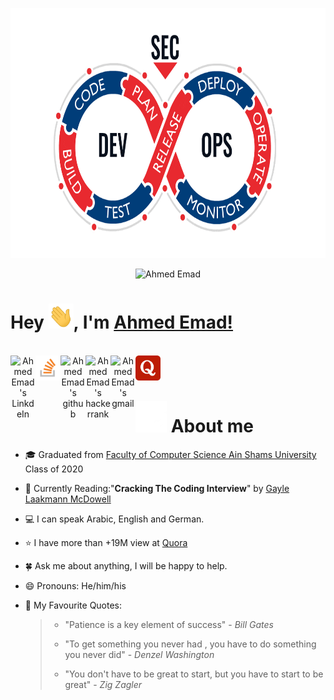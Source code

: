 <p align="center">
  <img src="https://github.com/AEM2025/AEM2025/blob/main/DevOps.gif" alt="DevOps GIF" width="700" height="400">
</p>


<p align="center">
 <img src="https://komarev.com/ghpvc/?username=AEM2025&label=Profile%20views&color=0e75b6&style=flat" alt="Ahmed Emad" />
</p>

 # Hey <img src="https://github.com/AEM2025/AEM2025/blob/main/wave.gif" width="40px" height="40px">, I'm [Ahmed Emad!](https://www.linkedin.com/in/eng-ahmed-emad/)
<br/>

<div align="center">
  <a href="https://www.linkedin.com/in/eng-ahmed-emad/">
    <img align="left" alt="Ahmed Emad's LinkdeIn" width="40px" src="https://cdn-icons-png.flaticon.com/512/174/174857.png" draggable="false" />
  </a>
  
  <a href="https://stackoverflow.com/users/9454010/aem">
    <img align="left" alt="Ahmed Emad's stackoverflow" width="40px" src="https://github.com/AEM2025/AEM2025/blob/main/Stackoverflow_Logo.png" />
  </a>
  
  <a href="https://github.com/AEM2025">
    <img align="left" alt="Ahmed Emad's github" width="40px" src="https://cdn-icons-png.flaticon.com/512/733/733609.png" />
  </a>
  
  <a href="https://www.hackerrank.com/AEM_NASA">
    <img align="left" alt="Ahmed Emad's hackerrank" width="40px" src="https://assets.brandfolder.com/y9ol94wb/v/331198/view@2x.png?v=1591971279" draggable="false" />
  </a>
  
  <a href="mailto:emada0471@gmail.com">
    <img align="left" alt="Ahmed Emad's gmail" width="40px" src="https://cdn-icons-png.flaticon.com/512/281/281769.png" draggable="false" />
  </a>
  <a href="https://www.quora.com/profile/Ahmed-Emad-311">
    <img align="left" alt="Ahmed Emad's Quora" width="40px" src="https://github.com/AEM2025/AEM2025/blob/main/Quora%20logo.png" draggable="false" /> 
  </a>

</div>

<br />
<br />

# <img src="https://github.com/AEM2025/AEM2025/blob/main/Superhero.gif" width="50" draggable="false" > About me

- 🎓 Graduated from <a href="https://www.asu.edu.eg/">Faculty of Computer Science Ain Shams University</a> Class of 2020
- 📖 Currently Reading:"<b>Cracking The Coding Interview</b>" by <a href="https://www.quora.com/profile/Gayle-Laakmann-McDowell">Gayle Laakmann McDowell</a>
- 💻 I can speak Arabic, English and German.
- ⭐ I have more than +19M view at   <a href="https://www.quora.com/profile/Ahmed-Emad-311">Quora </a>
- 🍀 Ask me about anything, I will be happy to help.
- 😄 Pronouns: He/him/his
- 💬 My Favourite Quotes:
 
  <blockquote>
   <ul>
    <li><p>"Patience is a key element of success" - <i>Bill Gates</i></p></li>
    <li><p>"To get something you never had , you have to do something you never did" - <i>Denzel Washington</i></p></li>
    <li><p>"You don't have to be great to start, but you have to start to be great" - <i>Zig Zagler</i></p></li>
   </ul>
  </blockquote>
 
